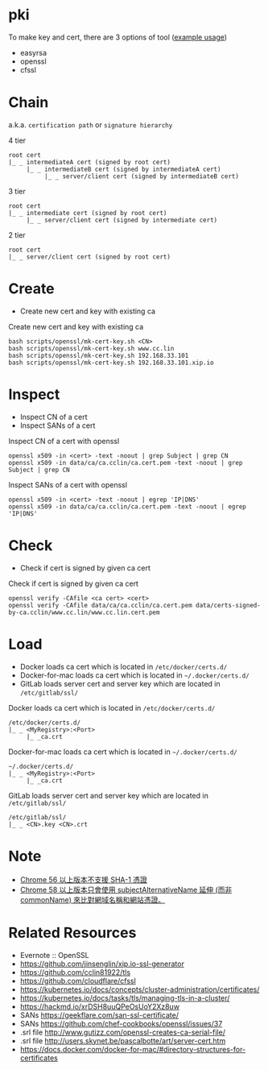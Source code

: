 # pki

To make key and cert, there are 3 options of tool ([example usage](https://kubernetes.io/docs/concepts/cluster-administration/certificates/))

* easyrsa
* openssl
* cfssl

# Chain

a.k.a. `certification path` or `signature hierarchy`

4 tier

```
root cert
|_ _ intermediateA cert (signed by root cert)
	 |_ _ intermediateB cert (signed by intermediateA cert)
	  	  |_ _ server/client cert (signed by intermediateB cert)
```

3 tier

```
root cert
|_ _ intermediate cert (signed by root cert)
	 |_ _ server/client cert (signed by intermediate cert)
```

2 tier

```
root cert
|_ _ server/client cert (signed by root cert)
```

# Create

* Create new cert and key with existing ca


Create new cert and key with existing ca

```
bash scripts/openssl/mk-cert-key.sh <CN>
bash scripts/openssl/mk-cert-key.sh www.cc.lin
bash scripts/openssl/mk-cert-key.sh 192.168.33.101
bash scripts/openssl/mk-cert-key.sh 192.168.33.101.xip.io
```

# Inspect

* Inspect CN of a cert
* Inspect SANs of a cert

Inspect CN of a cert with openssl

```
openssl x509 -in <cert> -text -noout | grep Subject | grep CN
openssl x509 -in data/ca/ca.cclin/ca.cert.pem -text -noout | grep Subject | grep CN
```

Inspect SANs of a cert with openssl

```
openssl x509 -in <cert> -text -noout | egrep 'IP|DNS'
openssl x509 -in data/ca/ca.cclin/ca.cert.pem -text -noout | egrep 'IP|DNS'
```

# Check

* Check if cert is signed by given ca cert

Check if cert is signed by given ca cert

```
openssl verify -CAfile <ca cert> <cert> 
openssl verify -CAfile data/ca/ca.cclin/ca.cert.pem data/certs-signed-by-ca.cclin/www.cc.lin/www.cc.lin.cert.pem 
```

# Load

* Docker loads ca cert which is located in `/etc/docker/certs.d/`
* Docker-for-mac loads ca cert which is located in `~/.docker/certs.d/`
* GitLab loads server cert and server key which are located in `/etc/gitlab/ssl/`

Docker loads ca cert which is located in `/etc/docker/certs.d/`

```
/etc/docker/certs.d/
|_ _ <MyRegistry>:<Port>
	 |_ _ca.crt
```

Docker-for-mac loads ca cert which is located in `~/.docker/certs.d/`

```
~/.docker/certs.d/
|_ _ <MyRegistry>:<Port>
	 |_ _ca.crt
```

GitLab loads server cert and server key which are located in `/etc/gitlab/ssl/`

```
/etc/gitlab/ssl/
|_ _ <CN>.key <CN>.crt
```

# Note

* [Chrome 56 以上版本不支援 SHA-1 憑證](https://security.googleblog.com/2016/11/sha-1-certificates-in-chrome.html)
* [Chrome 58 以上版本只會使用 subjectAlternativeName 延伸 (而非 commonName) 來比對網域名稱和網站憑證。](https://support.google.com/chrome/a/answer/7391219?hl=zh-Hant)

# Related Resources

* Evernote :: OpenSSL
* https://github.com/jinsenglin/xip.io-ssl-generator
* https://github.com/cclin81922/tls
* https://github.com/cloudflare/cfssl
* https://kubernetes.io/docs/concepts/cluster-administration/certificates/
* https://kubernetes.io/docs/tasks/tls/managing-tls-in-a-cluster/
* https://hackmd.io/xrDSH8uuQPeOsUoY2Xz8uw
* SANs https://geekflare.com/san-ssl-certificate/
* SANs https://github.com/chef-cookbooks/openssl/issues/37
* .srl file http://www.gutizz.com/openssl-creates-ca-serial-file/
* .srl file http://users.skynet.be/pascalbotte/art/server-cert.htm
* https://docs.docker.com/docker-for-mac/#directory-structures-for-certificates
